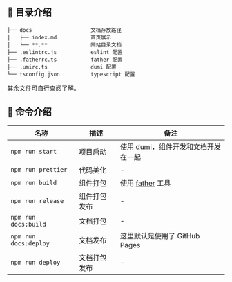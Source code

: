 ## 📒 目录介绍

```
├── docs                   文档存放路径
│   ├── index.md           首页展示
│   └── **.**              网站目录文档
├── .eslintrc.js           eslint 配置
├── .fatherrc.ts           father 配置
├── .umirc.ts              dumi 配置
└── tsconfig.json          typescript 配置
```

其余文件可自行查阅了解。

## 🤖 命令介绍

| 名称                  | 描述         | 备注                                                                 |
| --------------------- | ------------ | -------------------------------------------------------------------- |
| `npm run start`       | 项目启动     | 使用 [dumi](https://github.com/umijs/dumi)，组件开发和文档开发在一起 |
| `npm run prettier`    | 代码美化     | -                                                                    |
| `npm run build`       | 组件打包     | 使用 [father](https://github.com/umijs/father) 工具                  |
| `npm run release`     | 组件打包发布 | -                                                                    |
| `npm run docs:build`  | 文档打包     | -                                                                    |
| `npm run docs:deploy` | 文档发布     | 这里默认是使用了 GitHub Pages                                        |
| `npm run deploy`      | 文档打包发布 | -                                                                    |
